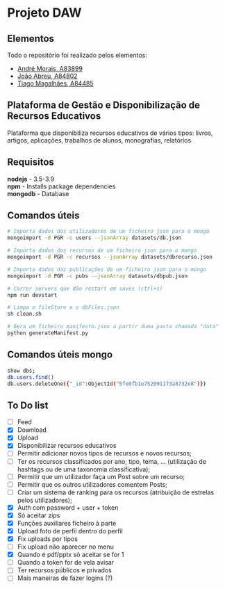 # Projeto DAW

## Elementos

Todo o repositório foi realizado pelos elementos:

- [André Morais, A83899](https://github.com/Demorales1998)
- [João Abreu, A84802](https://github.com/JoaoNunoAbreu)
- [Tiago Magalhães, A84485](https://github.com/TiagoMag)

## Plataforma de Gestão e Disponibilização de Recursos Educativos

Plataforma que disponibiliza recursos educativos de vários tipos: livros, artigos, aplicações, trabalhos de alunos, monografias, relatórios

## Requisitos

**nodejs** - 3.5-3.9 </br>
**npm** - Installs package dependencies</br>
**mongodb** - Database</br>

## Comandos úteis

```bash
# Importa dados dos utilizadores de um ficheiro json para o mongo
mongoimport -d PGR -c users --jsonArray datasets/db.json

# Importa dados dos recursos de um ficheiro json para o mongo
mongoimport -d PGR -c recursos --jsonArray datasets/dbrecurso.json

# Importa dados das publicações de um ficheiro json para o mongo
mongoimport -d PGR -c pubs --jsonArray datasets/dbpub.json

# Correr servers que dão restart em saves (ctrl+s)
npm run devstart

# Limpa o fileStore e o dbFiles.json
sh clean.sh

# Gera um ficheiro manifesto.json a partir duma pasta chamada "data"
python generateManifest.py
```

## Comandos úteis mongo

```bash
show dbs;
db.users.find()
db.users.deleteOne({"_id":ObjectId("5fe0fb1e752091173a8732e8")})
```

## To Do list

- [ ] Feed
- [X] Download
- [X] Upload
- [X] Disponibilizar recursos educativos
- [ ] Permitir adicionar novos tipos de recursos e novos recursos;
- [ ] Ter os recursos classificados por ano, tipo, tema, ... (utilização de hashtags ou de uma taxonomia classificativa);
- [ ] Permitir que um utilizador faça um Post sobre um recurso;
- [ ] Permitir que os outros utilizadores comentem Posts;
- [ ] Criar um sistema de ranking para os recursos (atribuição de estrelas pelos utilizadores);
- [X] Auth com password + user + token
- [X] Só aceitar zips
- [X] Funções auxiliares ficheiro à parte
- [X] Upload foto de perfil dentro do perfil
- [X] Fix uploads por tipos
- [ ] Fix upload não aparecer no menu
- [X] Quando é pdf/pptx só aceitar se for 1
- [ ] Quando a token for de vela avisar
- [ ] Ter recursos públicos e privados
- [ ] Mais maneiras de fazer logins (?)
